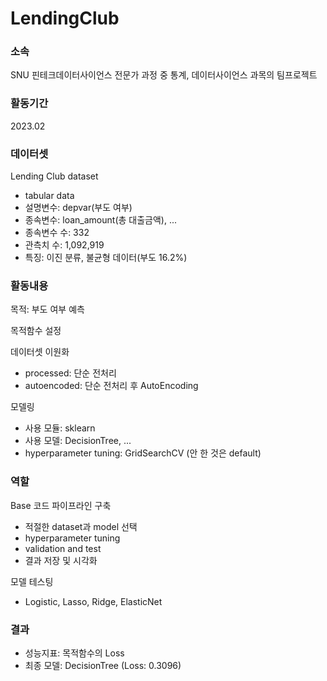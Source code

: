 # LendingClub
### 소속
SNU 핀테크데이터사이언스 전문가 과정 중 통계, 데이터사이언스 과목의 팀프로젝트

### 활동기간
2023.02

### 데이터셋
Lending Club dataset
- tabular data
- 설명변수: depvar(부도 여부)
- 종속변수: loan_amount(총 대출금액), ...
- 종속변수 수: 332
- 관측치 수: 1,092,919
- 특징: 이진 분류, 불균형 데이터(부도 16.2%)

### 활동내용
목적: 부도 여부 예측

목적함수 설정

데이터셋 이원화
- processed: 단순 전처리
- autoencoded: 단순 전처리 후 AutoEncoding

모델링 
- 사용 모듈: sklearn
- 사용 모델: DecisionTree, ...
- hyperparameter tuning: GridSearchCV (안 한 것은 default)

### 역할
Base 코드 파이프라인 구축
- 적절한 dataset과 model 선택
- hyperparameter tuning
- validation and test
- 결과 저장 및 시각화

모델 테스팅
- Logistic, Lasso, Ridge, ElasticNet

### 결과
- 성능지표: 목적함수의 Loss
- 최종 모델: DecisionTree (Loss: 0.3096)
